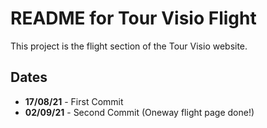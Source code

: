 # README for **Tour Visio Flight**

This project is the flight section of the
Tour Visio website.

## Dates

* **17/08/21** - First Commit
* **02/09/21** - Second Commit (Oneway flight page done!)
  

